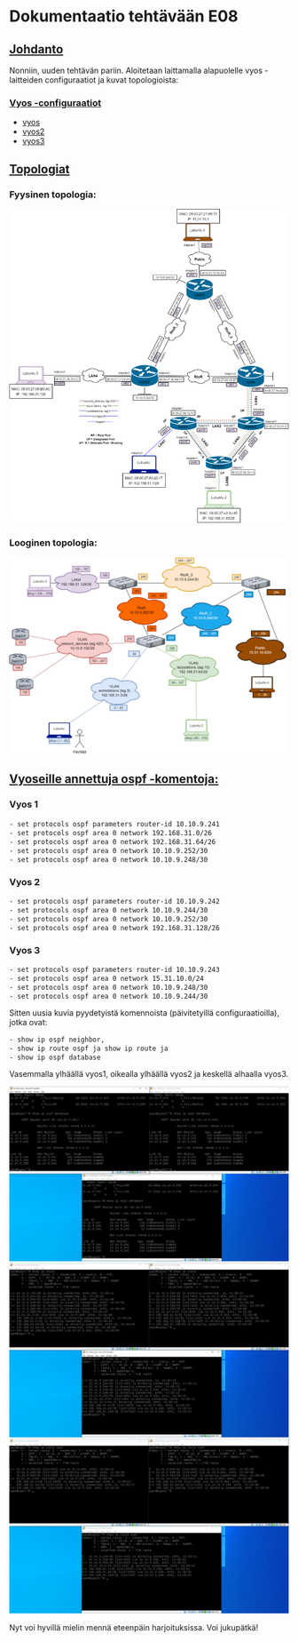 # Dokumentaatio tehtävään E08

## <ins>Johdanto

Nonniin, uuden tehtävän pariin. Aloitetaan laittamalla alapuolelle vyos -laitteiden configuraatiot ja kuvat topologioista:

### <ins>Vyos -configuraatiot</ins>
* [vyos](E08/vyos.cfg)
* [vyos2](E08/vyos2.cfg)
* [vyos3](E08/vyos3.cfg)

## <ins>Topologiat</ins>

### Fyysinen topologia:
![fyysinen_topologia](E08/fyysinen_topologia.PNG)

### Looginen topologia:
![looginen_topologia](E08/looginen_topologia.PNG)

## <ins>Vyoseille annettuja ospf -komentoja:</ins> 

### Vyos 1
~~~
- set protocols ospf parameters router-id 10.10.9.241
- set protocols ospf area 0 network 192.168.31.0/26
- set protocols ospf area 0 network 192.168.31.64/26
- set protocols ospf area 0 network 10.10.9.252/30
- set protocols ospf area 0 network 10.10.9.248/30
~~~
### Vyos 2
~~~
- set protocols ospf parameters router-id 10.10.9.242
- set protocols ospf area 0 network 10.10.9.244/30
- set protocols ospf area 0 network 10.10.9.252/30
- set protocols ospf area 0 network 192.168.31.128/26
~~~
### Vyos 3
~~~
- set protocols ospf parameters router-id 10.10.9.243
- set protocols ospf area 0 network 15.31.10.0/24
- set protocols ospf area 0 network 10.10.9.248/30
- set protocols ospf area 0 network 10.10.9.244/30
~~~

Sitten uusia kuvia pyydetyistä komennoista (päivitetyillä configuraatioilla), jotka ovat:

~~~
- show ip ospf neighbor,
- show ip route ospf ja show ip route ja
- show ip ospf database
~~~

Vasemmalla ylhäällä vyos1, oikealla ylhäällä vyos2 ja keskellä alhaalla vyos3. 

![ospf_neighbor_database](E08/ospf_neighbor_database.PNG "ospf neighbor database")
![show_ip_route](E08/show_ip_route.PNG "show ip route")
![show_ip_route_ospf](E08/show_ip_route_ospf.PNG "show ip route ospf")

Nyt voi hyvillä mielin mennä eteenpäin harjoituksissa. Voi jukupätkä!